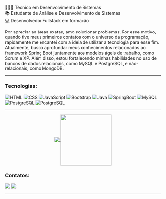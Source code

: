 👨🏻‍💻 Técnico em Desenvolvimento de Sistemas <br>
📚 Estudante de Análise e Desenvolvimento de Sistemas <br>
💻 Desenvolvedor Fullstack em formação <br>

Por apreciar as áreas exatas, amo solucionar problemas. Por esse motivo, quando tive meus primeiros contatos com o universo da programação, rapidamente me encantei com a ideia de utilizar a tecnologia para esse fim. Atualmente, busco aprofundar meus conhecimentos relacionados ao framework Spring Boot juntamente aos modelos ágeis de trabalho, como Scrum e XP. Além disso, estou fortalecendo minhas habilidades no uso de bancos de dados relacionais, como MySQL e PostgreSQL, e não-relacionais, como MongoDB.

<hr>
<div style="display: inline_block">
  <h3>Tecnologias:</h3>

  <img align="center" alt="HTML" src="https://img.shields.io/badge/HTML5-E34F26?style=for-the-badge&logo=html5&logoColor=white">
  <img align="center" alt="CSS" src="https://img.shields.io/badge/CSS3-1572B6?style=for-the-badge&logo=css3&logoColor=white">
  <img align="center" alt="JavaScript" src="https://img.shields.io/badge/javascript-%23323330.svg?style=for-the-badge&logo=javascript&logoColor=%23F7DF1E">
  <img align="center" alt="Bootstrap" src="https://img.shields.io/badge/Bootstrap-563D7C?style=for-the-badge&logo=bootstrap&logoColor=white">
  <img align="center" alt="Java" src="https://img.shields.io/badge/java-%23ED8B00.svg?style=for-the-badge&logo=java&logoColor=white">
  <img align="center" alt="SpringBoot" src="https://img.shields.io/badge/SpringBoot-00000F?style=for-the-badge&logo=SpringBoot">
  <img align="center" alt="MySQL" src="https://img.shields.io/badge/MySQL-00000F?style=for-the-badge&logo=mysql">
  <img align="center" alt="PostgreSQL" src="https://img.shields.io/badge/PostgreSql-00000F?style=for-the-badge&logo=postgresql">
  <img align="center" alt="PostgreSQL" src="https://img.shields.io/badge/MongoDB-00000F?style=for-the-badge&logo=mongodb">
</div>
<hr>

<div align="center" style="display: inline_block">
    <a href="https://github.com/luccasbg">
       <img align="center"  src="https://github-readme-stats.vercel.app/api/top-langs/?username=luccasbg&hide=hack&layout=compact&theme=tokyonight" />
    </a>
     <a href="https://github.com/jamilligioielli">
        <img  align="center" height="165em" src="https://github-readme-stats.vercel.app/api?username=luccasbg&theme=tokyonight&show_icons=true"/>
      </a>
      </div>  
  
  <h3>Contatos:</h3>
  
  <a href = "mailto:contato.luccasguimaraes@gmail.com" target="_blank"><img src="https://img.shields.io/badge/gmail-ffffff.svg?style=for-the-badge&logo=gmail" target="_blank"></a>
  <a href="https://www.linkedin.com/in/luccasguimaraes/" target="_blank"><img src="https://img.shields.io/badge/-LinkedIn-%230077B5?style=for-the-badge&logo=linkedin&logoColor=white" target="_blank"></a> 
  
<hr>
  
</div>
